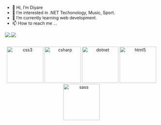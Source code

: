 - 👋 Hi, I’m Diyare
- 👀 I’m interested in .NET Techonology, Music, Sport.
- 🌱 I’m currently learning web development.
- 📫 How to reach me ...

<!---
D-Diyare/D-Diyare is a ✨ special ✨ repository because its `README.md` (this file) appears on your GitHub profile.
You can click the Preview link to take a look at your changes.
--->

<a href="https://github.com/D-Diyare">
  <img align="center" src="https://github-readme-stats.vercel.app/api?username=D-Diyare&show_icons=true&theme=buefy&count_private=true&include_all_commits=true" />
</a>
<a href="https://github.com/D-Diyare">
  <img align="center" src="https://github-readme-stats.vercel.app/api/top-langs/?username=D-Diyare&layout=compact" />
</a>

  
<br />
<br />


<p align="center">  
  <img src="https://devicons.github.io/devicon/devicon.git/icons/css3/css3-original-wordmark.svg" alt="css3" width="120" height="120"/> 
  <img src="https://devicons.github.io/devicon/devicon.git/icons/csharp/csharp-original.svg" alt="csharp" width="120" height="120"/> 
  <img src="https://devicons.github.io/devicon/devicon.git/icons/dot-net/dot-net-original-wordmark.svg" alt="dotnet" width="120" height="120"/> 
  <img src="https://devicons.github.io/devicon/devicon.git/icons/html5/html5-original-wordmark.svg" alt="html5" width="120" height="120"/> 
  <img src="https://devicons.github.io/devicon/devicon.git/icons/sass/sass-original.svg" alt="sass" width="120" height="120"/></p><p align="center"> 
 </p>
